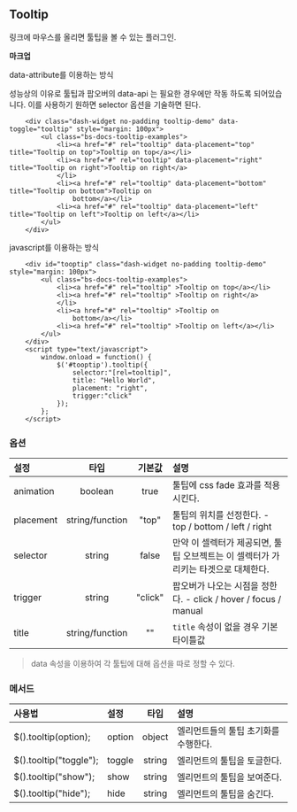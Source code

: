 <!--
layout: 'post'
section: 'Cornerstone Framework'
title: '툴팁'
outline: '링크에 마우스를 올리면 툴팁을 볼 수 있는 플러그인. data-attribute를 이용하는 방식. 성능상의 이유로 툴팁과 팝오버의 data-api 는 필요한 경우에만 작동 하도록 되어있다. 이를 사용하기 원하면 selector 옵션을 기술하면 된다…'
date: '2012-11-16'
tagstr: 'widget'
order: '[4, 3, 9]'
thumbnail: '4.3.09.tooltip.png'
-->

## Tooltip
링크에 마우스를 올리면 툴팁을 볼 수 있는 플러그인.

__마크업__

data-attribute를 이용하는 방식

성능상의 이유로 툴팁과 팝오버의 data-api 는 필요한 경우에만 작동 하도록 되어있습니다. 이를 사용하기 원하면 selector 옵션을 기술하면 된다.

``` cm
    <div class="dash-widget no-padding tooltip-demo" data-toggle="tooltip" style="margin: 100px">
        <ul class="bs-docs-tooltip-examples">
            <li><a href="#" rel="tooltip" data-placement="top" title="Tooltip on top">Tooltip on top</a></li>
            <li><a href="#" rel="tooltip" data-placement="right" title="Tooltip on right">Tooltip on right</a>
            </li>
            <li><a href="#" rel="tooltip" data-placement="bottom" title="Tooltip on bottom">Tooltip on
                bottom</a></li>
            <li><a href="#" rel="tooltip" data-placement="left" title="Tooltip on left">Tooltip on left</a></li>
        </ul>
    </div>
```

javascript를 이용하는 방식

``` cm
    <div id="tooptip" class="dash-widget no-padding tooltip-demo" style="margin: 100px">
        <ul class="bs-docs-tooltip-examples">
            <li><a href="#" rel="tooltip" >Tooltip on top</a></li>
            <li><a href="#" rel="tooltip" >Tooltip on right</a>
            </li>
            <li><a href="#" rel="tooltip" >Tooltip on
                bottom</a></li>
            <li><a href="#" rel="tooltip" >Tooltip on left</a></li>
        </ul>
    </div>
    <script type="text/javascript">
	    window.onload = function() {
            $('#tooptip').tooltip({
                selector:"[rel=tooltip]",
                title: "Hello World",
                placement: "right",
                trigger:"click"
            });
        };
    </script>
```

### 옵션
설정 | 타입 | 기본값 | 설명
:-- | :-: | :-: | :--
animation | boolean | true | 툴팁에 css fade 효과를 적용시킨다.
placement | string/function | "top" | 툴팁의 위치를 선정한다. - top / bottom / left / right
selector | string | false | 만약 이 셀렉터가 제공되면, 툴팁 오브젝트는 이 셀렉터가 가리키는 타겟으로 대체한다.
trigger | string | "click" | 팝오버가 나오는 시점을 정한다. - click / hover / focus / manual
title | string/function | "" | `title` 속성이 없을 경우 기본 타이틀값


> data 속성을 이용하여 각 툴팁에 대해 옵션을 따로 정할 수 있다.

### 메서드

사용법 | 설정 | 타입 | 설명
:-- | :-- | :-: | :--
$().tooltip(option); | option | object | 엘리먼트들의 툴팁 초기화를 수행한다.
$().tooltip("toggle"); | toggle | string | 엘리먼트의 툴팁을 토글한다.
$().tooltip("show"); | show | string | 엘리먼트의 툴팁을 보여준다.
$().tooltip("hide"); | hide | string | 엘리먼트의 툴팁을 숨긴다.
